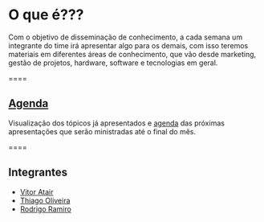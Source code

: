 O que é???
========

Com o objetivo de disseminação de conhecimento, a cada semana um integrante do time irá apresentar algo para os demais, com isso teremos materiais em diferentes áreas de conhecimento, que vão desde marketing, gestão de projetos, hardware, software e tecnologias em geral.

====

## [Agenda](https://github.com/vitoratair/learning/wiki/agenda)

Visualização dos tópicos já apresentados e [agenda](https://github.com/vitoratair/learning/wiki/agenda) das próximas apresentações que serão ministradas até o final do mês.


====

## Integrantes

+ [Vitor Atair](http://vitoratair.com.br)
+ [Thiago Oliveira]()
+ [Rodrigo Ramiro]()
